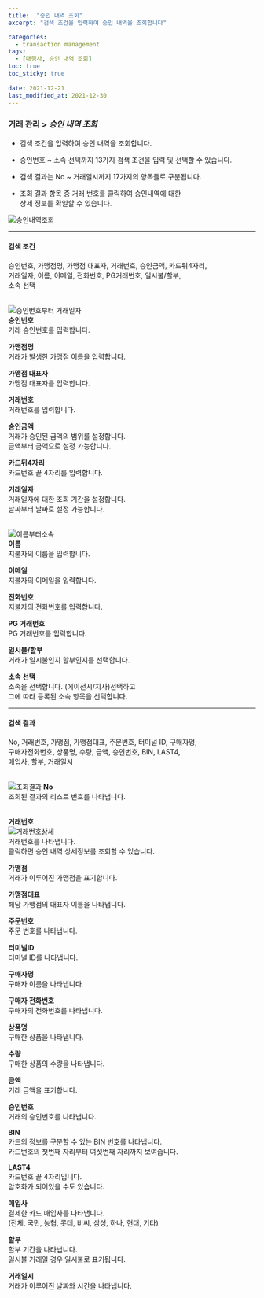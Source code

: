 ```yaml
---
title:  "승인 내역 조회"
excerpt: "검색 조건을 입력하여 승인 내역을 조회합니다"

categories:
  - transaction management
tags:
  - [대행사, 승인 내역 조회]
toc: true
toc_sticky: true
 
date: 2021-12-21
last_modified_at: 2021-12-30
---
```

### 거래 관리 > *승인 내역 조회*
- 검색 조건을 입력하여 승인 내역을 조회합니다.

- 승인번호 ~ 소속 선택까지 13가지 검색 조건을 입력 및 선택할 수 있습니다.

- 검색 결과는 No ~ 거래일시까지 17가지의 항목들로 구분됩니다.

- 조회 결과 항목 중 거래 번호를 클릭하여 승인내역에 대한<br>상세 정보를 확일할 수 있습니다.

![승인내역조회](https://user-images.githubusercontent.com/95394003/146490610-a3cf3430-7856-47b4-bbca-034cfa328d8a.jpeg)

---

#### 검색 조건
승인번호, 가맹점명, 가맹점 대표자, 거래번호, 승인금액, 카드뒤4자리,<br>거래일자, 이름, 이메일, 전화번호, PG거래번호, 일시불/할부,<br>소속 선택<br>
<br>

![승인번호부터 거래일자](https://user-images.githubusercontent.com/95394003/146491864-a06bcc32-03c0-48bf-b398-015235d1bf04.jpeg)<br>
**승인번호**<br>
거래 승인번호를 입력합니다.

**가맹점명**<br>
거래가 발생한 가맹점 이름을 입력합니다.

**가맹점 대표자**<br>
가맹점 대표자를 입력합니다.

**거래번호**<br>
거래번호를 입력합니다.

**승인금액**<br>
거래가 승인된 금액의 범위를 설정합니다.<br>금액부터 금액으로 설정 가능합니다.

**카드뒤4자리**<br>
카드번호 끝 4자리를 입력합니다.

**거래일자**<br>
거래일자에 대한 조회 기간을 설정합니다.<br>날짜부터 날짜로 설정 가능합니다.
<br>
<br>

![이름부터소속](https://user-images.githubusercontent.com/95394003/146491925-a9b095a4-bffa-470c-82f3-cf055c92c8bd.jpeg)<br>
**이름**<br>
지불자의 이름을 입력합니다.

**이메일**<br>
지불자의 이메일을 입력합니다.

**전화번호**<br>
지불자의 전화번호를 입력합니다.

**PG 거래번호**<br>
PG 거래번호를 입력합니다.

**일시불/할부**<br>
거래가 일시불인지 할부인지를 선택합니다.

**소속 선택**<br>
소속을 선택합니다. (에이전시/지사)선택하고<br>그에 따라 등록된 소속 항목을 선택합니다.
<br>

---

#### 검색 결과
No, 거래번호, 가맹점, 가맹점대표, 주문번호, 터미널 ID, 구매자명,<br>구매자전화번호, 상품명, 수량, 금액, 승인번호, BIN, LAST4,<br>매입사, 할부, 거래일시<br>
<br>

![조회결과](https://user-images.githubusercontent.com/95394003/146492169-02613e38-d745-4010-9c06-d2242ffffe8f.png)
**No**<br>
조회된 결과의 리스트 번호를 나타냅니다.
<br>
<br>

**거래번호**<br>
![거래번호상세](https://user-images.githubusercontent.com/95394003/146492567-decca3f0-4544-439f-9347-7baaf9861897.png)
<br>거래번호를 나타냅니다.<br>클릭하면 승인 내역 상세정보를 조회할 수 있습니다.
<br>

**가맹점**<br>
거래가 이루어진 가맹점을 표기합니다.

**가맹점대표**<br>
해당 가맹점의 대표자 이름을 나타냅니다.

**주문번호**<br>
주문 번호를 나타냅니다.

**터미널ID**<br>
터미널 ID를 나타냅니다.

**구매자명**<br>
구매자 이름을 나타냅니다.

**구매자 전화번호**<br>
구매자의 전화번호를 나타냅니다.

**상품명**<br>
구매한 상품을 나타냅니다.

**수량**<br>
구매한 상품의 수량을 나타냅니다.

**금액**<br>
거래 금액을 표기합니다.

**승인번호**<br>
거래의 승인번호를 나타냅니다.

**BIN**<br>
카드의 정보를 구분할 수 있는 BIN 번호를 나타냅니다.<br>
카드번호의 첫번째 자리부터 여섯번째 자리까지 보여줍니다.

**LAST4**<br>
카드번호 끝 4자리입니다.<br>
암호화가 되어있을 수도 있습니다.

**매입사**<br>
결제한 카드 매입사를 나타냅니다.<br>
(전체, 국민, 농협, 롯데, 비씨, 삼성, 하나, 현대, 기타)

**할부**<br>
할부 기간을 나타냅니다.<br>
일시불 거래일 경우 일시불로 표기됩니다.

**거래일시**<br>
거래가 이루어진 날짜와 시간을 나타냅니다.